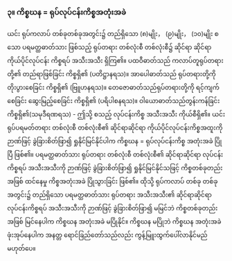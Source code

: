 ### ၃။ ကိစ္စဃန = ရုပ်လုပ်ငန်းကိစ္စအတုံးအခဲ

ယင်း ရုပ်ကလာပ် တစ်ခုတစ်ခုအတွင်း၌ တည်ရှိသော (၈)မျိုး， (၉)မျိုး， (၁၀)မျိုး စသော ပရမတ္ထဓာတ်သား ဖြစ်သည့် ရုပ်တရား တစ်လုံးစီ တစ်လုံးစီ၌ ဆိုင်ရာ ဆိုင်ရာ ကိုယ်ပိုင်လုပ်ငန်း ကိစ္စရပ် အသီးအသီး ရှိကြ၏။ 
ပထဝီဓာတ်သည် ကလာပ်တူရုပ်တရားတို့၏ တည်ရာဖြစ်ခြင်း ကိစ္စရှိ၏ (ပတိဋ္ဌာနရသ)။ 
အာပေါဓာတ်သည် ရုပ်တရားတို့ကို တိုးပွားစေခြင်း ကိစ္စရှိ၏ (ဗြူဟနရသ)။ 
တေဇောဓာတ်သည်ရုပ်တရားတို့ကို ရင့်ကျက်စေခြင်း ဆွေးမြည့်စေခြင်း ကိစ္စရှိ၏ (ပရိပါစနရသ)။ 
ဝါယောဓာတ်သည်တွန်းကန်ခြင်း ကိစ္စရှိ၏(သမုဒီရဏရသ) - ဤသို့ စသည့် လုပ်ငန်းကိစ္စ အသီးအသီး ကိုယ်စီရှိ၏။ 
ယင်း ရုပ်ပရမတ်တရား တစ်လုံးစီ တစ်လုံးစီ၏ ဆိုင်ရာဆိုင်ရာ ကိုယ်ပိုင်လုပ်ငန်းကိစ္စအထူးကို ဉာဏ်ဖြင့် ခွဲခြားစိတ်ဖြာ၍ ရှုနိုင်မြင်နိုင်ပါက ကိစ္စဃန = ရုပ်လုပ်ငန်းကိစ္စ အတုံးအခဲ ပြိုပြီ ဖြစ်၏။ 
ပရမတ္ထဓာတ်သား ရုပ်တရား တစ်လုံးစီ တစ်လုံးစီ၏ ဆိုင်ရာဆိုင်ရာ လုပ်ငန်းကိစ္စရပ် အသီးအသီးကို ဉာဏ်ဖြင့် ခွဲခြားစိတ်ဖြာ၍ ရှုနိုင်မြင်နိုင်သဖြင့် ကိစ္စတစ်ခုတည်းအဖြစ် ထင်နေမှု ကိစ္စအတုံးအခဲ ပြိုသွားခြင်း ဖြစ်၏။ 
ထိုသို့ ရုပ်ကလာပ် တစ်ခု တစ်ခု အတွင်း၌ တည်ရှိသော ပရမတ္ထဓာတ်သား ရုပ်တရား အသီးအသီး၏ ဆိုင်ရာဆိုင်ရာ လုပ်ငန်းကိစ္စရပ် အသီးအသီးကို ဉာဏ်ဖြင့် ခွဲခြားစိတ်ဖြာ၍ မမြင်ဘဲ ကိစ္စတစ်ခုတည်းအဖြစ် မြင်နေပါက ကိစ္စဃန အတုံးအခဲ မပြိုနိုင်။ 
ကိစ္စဃန မပြိုဘဲ ကိစ္စဃန အတုံးအခဲ ဖုံးအုပ်နေပါက အနတ္တ ရောင်ခြည်တော်သည်လည်း ကွန့်မြူးထွက်ပေါ်လာနိုင်မည် မဟုတ်ပေ။